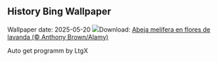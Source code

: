 ## History Bing Wallpaper
Wallpaper date: 2025-05-20
![](https://www.bing.com/th?id=OHR.HoneyBeeLavender_ES-ES6507436350_UHD.jpg&w=1000)Download: [Abeja melífera en flores de lavanda (© Anthony Brown/Alamy)](https://www.bing.com/th?id=OHR.HoneyBeeLavender_ES-ES6507436350_UHD.jpg)

Auto get programm by LtgX
